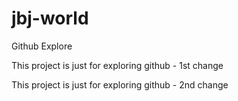# jbj-world
Github Explore

This project is just for exploring github - 1st change

This project is just for exploring github - 2nd change
